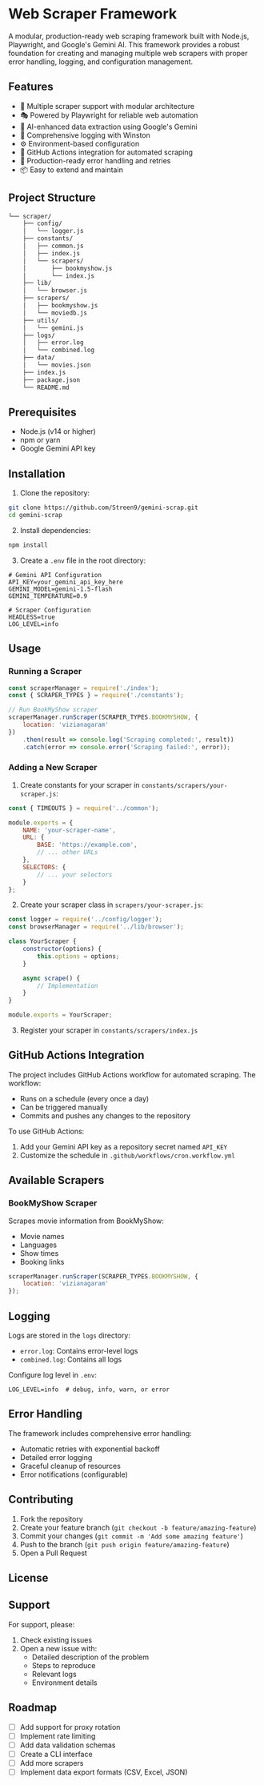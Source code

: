 # Web Scraper Framework

A modular, production-ready web scraping framework built with Node.js, Playwright, and Google's Gemini AI. This framework provides a robust foundation for creating and managing multiple web scrapers with proper error handling, logging, and configuration management.

## Features

- 🤖 Multiple scraper support with modular architecture
- 🎭 Powered by Playwright for reliable web automation
- 🧠 AI-enhanced data extraction using Google's Gemini
- 📝 Comprehensive logging with Winston
- ⚙️ Environment-based configuration
- 🔄 GitHub Actions integration for automated scraping
- 🚀 Production-ready error handling and retries
- 📦 Easy to extend and maintain

## Project Structure

``` markdown
└── scraper/
    ├── config/
    │   └── logger.js
    ├── constants/
    │   ├── common.js
    │   ├── index.js
    │   └── scrapers/
    │       ├── bookmyshow.js
    │       └── index.js
    ├── lib/
    │   └── browser.js
    ├── scrapers/
    │   ├── bookmyshow.js
    │   └── moviedb.js
    ├── utils/
    │   └── gemini.js
    ├── logs/
    │   ├── error.log
    │   └── combined.log
    ├── data/
    │   └── movies.json
    ├── index.js
    ├── package.json
    └── README.md
```

## Prerequisites

- Node.js (v14 or higher)
- npm or yarn
- Google Gemini API key

## Installation

1. Clone the repository:

```bash
git clone https://github.com/Streen9/gemini-scrap.git
cd gemini-scrap
```

2. Install dependencies:

```bash
npm install
```

3. Create a `.env` file in the root directory:

```env
# Gemini API Configuration
API_KEY=your_gemini_api_key_here
GEMINI_MODEL=gemini-1.5-flash
GEMINI_TEMPERATURE=0.9

# Scraper Configuration
HEADLESS=true
LOG_LEVEL=info
```

## Usage

### Running a Scraper

```javascript
const scraperManager = require('./index');
const { SCRAPER_TYPES } = require('./constants');

// Run BookMyShow scraper
scraperManager.runScraper(SCRAPER_TYPES.BOOKMYSHOW, {
    location: 'vizianagaram'
})
    .then(result => console.log('Scraping completed:', result))
    .catch(error => console.error('Scraping failed:', error));
```

### Adding a New Scraper

1. Create constants for your scraper in `constants/scrapers/your-scraper.js`:

```javascript
const { TIMEOUTS } = require('../common');

module.exports = {
    NAME: 'your-scraper-name',
    URL: {
        BASE: 'https://example.com',
        // ... other URLs
    },
    SELECTORS: {
        // ... your selectors
    }
};
```

2. Create your scraper class in `scrapers/your-scraper.js`:

```javascript
const logger = require('../config/logger');
const browserManager = require('../lib/browser');

class YourScraper {
    constructor(options) {
        this.options = options;
    }

    async scrape() {
        // Implementation
    }
}

module.exports = YourScraper;
```

3. Register your scraper in `constants/scrapers/index.js`

## GitHub Actions Integration

The project includes GitHub Actions workflow for automated scraping. The workflow:

- Runs on a schedule (every once a day)
- Can be triggered manually
- Commits and pushes any changes to the repository

To use GitHub Actions:

1. Add your Gemini API key as a repository secret named `API_KEY`
2. Customize the schedule in `.github/workflows/cron.workflow.yml`

## Available Scrapers

### BookMyShow Scraper

Scrapes movie information from BookMyShow:

- Movie names
- Languages
- Show times
- Booking links

```javascript
scraperManager.runScraper(SCRAPER_TYPES.BOOKMYSHOW, {
    location: 'vizianagaram'
});
```

## Logging

Logs are stored in the `logs` directory:

- `error.log`: Contains error-level logs
- `combined.log`: Contains all logs

Configure log level in `.env`:

```env
LOG_LEVEL=info  # debug, info, warn, or error
```

## Error Handling

The framework includes comprehensive error handling:

- Automatic retries with exponential backoff
- Detailed error logging
- Graceful cleanup of resources
- Error notifications (configurable)

## Contributing

1. Fork the repository
2. Create your feature branch (`git checkout -b feature/amazing-feature`)
3. Commit your changes (`git commit -m 'Add some amazing feature'`)
4. Push to the branch (`git push origin feature/amazing-feature`)
5. Open a Pull Request

## License

## Support

For support, please:

1. Check existing issues
2. Open a new issue with:
   - Detailed description of the problem
   - Steps to reproduce
   - Relevant logs
   - Environment details

## Roadmap

- [ ] Add support for proxy rotation
- [ ] Implement rate limiting
- [ ] Add data validation schemas
- [ ] Create a CLI interface
- [ ] Add more scrapers
- [ ] Implement data export formats (CSV, Excel, JSON)
